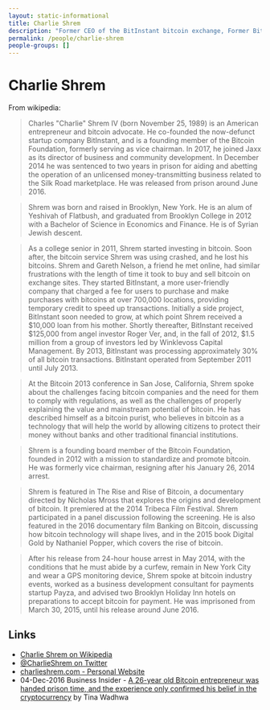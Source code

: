 ```yaml
---
layout: static-informational
title: Charlie Shrem
description: "Former CEO of the BitInstant bitcoin exchange, Former Bitcoin Foundation board member, Served a short prison term for supplying bitcoin to a user (BTCKing) who intended to sell them for use on the Silk Road dark web market"
permalink: /people/charlie-shrem
people-groups: []
---
```


# Charlie Shrem

From wikipedia:

> Charles "Charlie" Shrem IV (born November 25, 1989) is an American entrepreneur and bitcoin advocate. He co-founded the now-defunct startup company BitInstant, and is a founding member of the Bitcoin Foundation, formerly serving as vice chairman. In 2017, he joined Jaxx as its director of business and community development. In December 2014 he was sentenced to two years in prison for aiding and abetting the operation of an unlicensed money-transmitting business related to the Silk Road marketplace. He was released from prison around June 2016.

> Shrem was born and raised in Brooklyn, New York. He is an alum of Yeshivah of Flatbush, and graduated from Brooklyn College in 2012 with a Bachelor of Science in Economics and Finance. He is of Syrian Jewish descent.

> As a college senior in 2011, Shrem started investing in bitcoin. Soon after, the bitcoin service Shrem was using crashed, and he lost his bitcoins. Shrem and Gareth Nelson, a friend he met online, had similar frustrations with the length of time it took to buy and sell bitcoin on exchange sites. They started BitInstant, a more user-friendly company that charged a fee for users to purchase and make purchases with bitcoins at over 700,000 locations, providing temporary credit to speed up transactions. Initially a side project, BitInstant soon needed to grow, at which point Shrem received a $10,000 loan from his mother. Shortly thereafter, BitInstant received $125,000 from angel investor Roger Ver, and, in the fall of 2012, $1.5 million from a group of investors led by Winklevoss Capital Management. By 2013, BitInstant was processing approximately 30% of all bitcoin transactions. BitInstant operated from September 2011 until July 2013.

> At the Bitcoin 2013 conference in San Jose, California, Shrem spoke about the challenges facing bitcoin companies and the need for them to comply with regulations, as well as the challenges of properly explaining the value and mainstream potential of bitcoin. He has described himself as a bitcoin purist, who believes in bitcoin as a technology that will help the world by allowing citizens to protect their money without banks and other traditional financial institutions.

> Shrem is a founding board member of the Bitcoin Foundation, founded in 2012 with a mission to standardize and promote bitcoin. He was formerly vice chairman, resigning after his January 26, 2014 arrest.

> Shrem is featured in The Rise and Rise of Bitcoin, a documentary directed by Nicholas Mross that explores the origins and development of bitcoin. It premiered at the 2014 Tribeca Film Festival. Shrem participated in a panel discussion following the screening. He is also featured in the 2016 documentary film Banking on Bitcoin, discussing how bitcoin technology will shape lives, and in the 2015 book Digital Gold by Nathaniel Popper, which covers the rise of bitcoin.

> After his release from 24-hour house arrest in May 2014, with the conditions that he must abide by a curfew, remain in New York City and wear a GPS monitoring device, Shrem spoke at bitcoin industry events, worked as a business development consultant for payments startup Payza, and advised two Brooklyn Holiday Inn hotels on preparations to accept bitcoin for payment. He was imprisoned from March 30, 2015, until his release around June 2016.

## Links

* [Charlie Shrem on Wikipedia](https://en.wikipedia.org/wiki/Charlie_Shrem)
* [@CharlieShrem on Twitter](https://twitter.com/CharlieShrem)
* [charlieshrem.com - Personal Website](http://charlieshrem.com/)
* 04-Dec-2016 Business Insider - [A 26-year old Bitcoin entrepreneur was handed prison time, and the experience only confirmed his belief in the cryptocurrency](http://markets.businessinsider.com/news/stocks/A-26-year-old-Bitcoin-entrepreneur-was-handed-prison-time-and-the-experience-only-confirmed-his-belief-in-the-cryptocurrency-1001572621) by Tina Wadhwa
